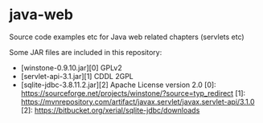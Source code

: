 # java-web
Source code examples etc for Java web related chapters (servlets etc)

Some JAR files are included in this repository:

* [winstone-0.9.10.jar][0] GPLv2
* [servlet-api-3.1.jar][1] CDDL 2GPL
* [sqlite-jdbc-3.8.11.2.jar][2] Apache License version 2.0
[0]: https://sourceforge.net/projects/winstone/?source=typ_redirect
[1]: https://mvnrepository.com/artifact/javax.servlet/javax.servlet-api/3.1.0 
[2]: https://bitbucket.org/xerial/sqlite-jdbc/downloads
